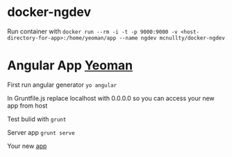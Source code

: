 docker-ngdev
============

Run container with `docker run --rm -i -t -p 9000:9000 -v <host-directory-for-app>:/home/yeoman/app --name ngdev mcnullty/docker-ngdev`

Angular App [Yeoman ][1]
=======

First run angular generator `yo angular`

In Gruntfile.js replace localhost with 0.0.0.0 so you can access your new app from host

Test bulid with `grunt`

Server app `grunt serve`

Your new [app][2]

  [1]: http://yeoman.io/codelab.html
  [2]: http://localhost:9000